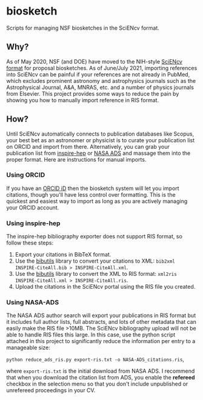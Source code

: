 # biosketch
Scripts for managing NSF biosketches in the SciENcv format.

## Why?

As of May 2020, NSF (and DOE) have moved to the NIH-style [SciENcv format](https://www.ncbi.nlm.nih.gov/sciencv/) for proposal biosketches. As of June/July 2021, importing references into SciENcv can be painful if your references are not already in PubMed, which excludes prominent astronomy and astrophysics journals such as the Astrophysical Journal, A&A, MNRAS, etc. and a number of physics journals from Elsevier. This project provides some ways to reduce the pain by showing you how to manually import reference in RIS format.

## How?

Until SciENcv automatically connects to publication databases like Scopus, your best bet as an astronomer or physicist is to curate your publication list on ORCID and import from there. Alternatively, you can grab your publication list from [inspire-hep](https://inspirehep.net) or [NASA ADS](https://ui.adsabs.harvard.edu/) and massage them into the proper format. Here are instructions for manual imports.

### Using ORCID

If you have an [ORCID iD](https://orcid.org/) then the biosketch system will let you import citations, though you'll have less control over formatting. This is the quickest and easiest way to import as long as you are actively managing your ORCID account.

### Using inspire-hep

The inspire-hep bibliography exporter does not support RIS format, so follow these steps:
1. Export your citations in BibTeX format.
2. Use the [bibutils](https://ctan.org/pkg/bibutils) library to convert your citations to XML: `bib2xml INSPIRE-CiteAll.bib > INSPIRE-CiteAll.xml`.
3. Use the [bibutils](https://ctan.org/pkg/bibutils) library to convert the XML to RIS format: `xml2ris INSPIRE-CiteAll.xml > INSPIRE-CiteAll.ris`.
4. Upload the citations in the SciENcv portal using the RIS file you created.

### Using NASA-ADS

The NASA ADS author search will export your publications in RIS format but it includes full author lists, full abstracts, and lots of other metadata that can easily make the RIS file >10MB. The SciENcv bibliography upload will not be able to handle RIS files this large. In this case, use the python script attached in this project to significantly reduce the information per entry to a manageable size:

`python reduce_ads_ris.py export-ris.txt -o NASA-ADS_citations.ris`,

where `export-ris.txt` is the initial download from NASA ADS. I recommend that when you download the citation list from ADS, you enable the **refereed** checkbox in the selection menu so that you don't include unpublished or unrefereed proceedings in your CV.
